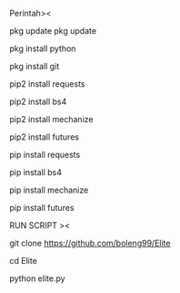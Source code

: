 Perintah><

pkg update pkg update

pkg install python

pkg install git

pip2 install requests

pip2 install bs4

pip2 install mechanize

pip2 install futures

pip install requests

pip install bs4

pip install mechanize

pip install futures

RUN SCRIPT ><

git clone https://github.com/boleng99/Elite

cd Elite

python elite.py
